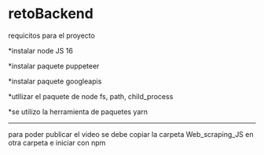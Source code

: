# retoBackend
requicitos para el proyecto

*instalar node JS 16

*instalar paquete puppeteer

*instalar paquete googleapis

*utllizar el paquete de node fs, path, child_process

*se utilizo la herramienta de paquetes yarn


**********************************************************
para poder publicar el video se debe copiar la carpeta Web_scraping_JS en otra carpeta e iniciar con npm
